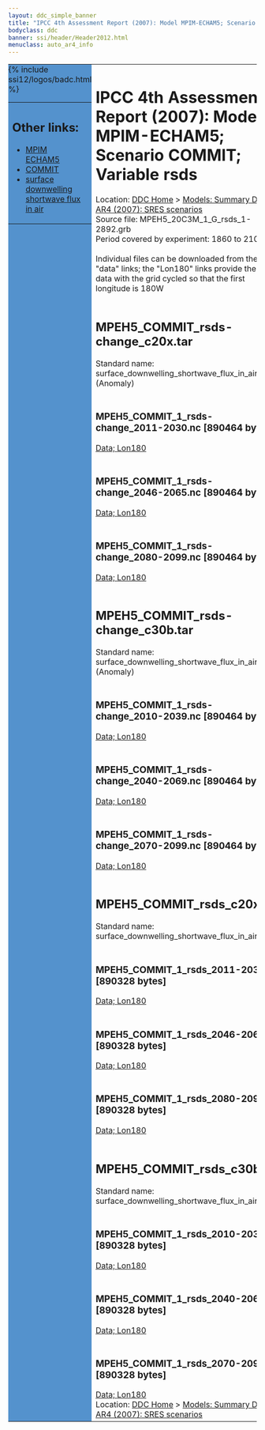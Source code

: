 ```yaml
---
layout: ddc_simple_banner
title: "IPCC 4th Assessment Report (2007): Model MPIM-ECHAM5; Scenario COMMIT; Variable rsds"
bodyclass: ddc
banner: ssi/header/Header2012.html
menuclass: auto_ar4_info
---
```



<table width="100%" border="0" cellspacing="0" cellpadding="0" style="border-collapse: collapse;">
<tr style="margin:0;padding:0;border:0;">
<td style="margin:0;padding:0;border:0;height:1pt;width:150pt;background:#5492CD;" valign="top" >

<div id="lh-col2" class="auto_ar4_info">
<table class="menumain" bgcolor="#5492CD" cellspacing="0" width="100%" border="0">
<tr><td>
<h2> Other links:</h2>
<ul>
<li><a href="/auto/ar4/model-MPIM-ECHAM5.html">MPIM<br/>ECHAM5</a></li>
<li><a href="/auto/ar4/scenario-COMMIT.html">COMMIT</a></li>
<li><a href="/auto/ar4/var-surface_downwelling_shortwave_flux_in_air.html">surface downwelling<br/> shortwave flux in air</a></li>
</ul>
</td></tr>
{% include ssi12/logos/badc.html %}
</table>
</div>
</td>
<td><h1>IPCC 4th Assessment Report (2007): Model MPIM-ECHAM5; Scenario COMMIT; Variable rsds</h1>

<!-- Breadcrumb1 -->
<div id="breadcrumb1" align="left">
Location: <a href="/index.html">DDC Home</a> > <a href="/sim/gcm_clim/">Models: Summary Data</a>
> <a href="/sim/gcm_clim/SRES_AR4/index.html">AR4 (2007): SRES scenarios</a>
</div>
<!-- End of Breadcrumb1 -->Source file: MPEH5_20C3M_1_G_rsds_1-2892.grb
<br/>
Period covered by experiment: 1860 to 2100<br/>
<br/>Individual files can be downloaded from the "data" links; the "Lon180" links provide the same data
         with the grid cycled so that the first longitude is 180W<br/>
<br/><h2>MPEH5_COMMIT_rsds-change_c20x.tar</h2>
Standard name: surface_downwelling_shortwave_flux_in_air (Anomaly)<br>
<br/><h3>MPEH5_COMMIT_1_rsds-change_2011-2030.nc [890464 bytes]</h3>
<a href="/cgi-bin/downl/ar4_nc/rsds/MPEH5_COMMIT_1_rsds-change_2011-2030.nc">Data; </a><a href="/cgi-bin/downl/ar4_nc/rsds/MPEH5_COMMIT_1_rsds-change_2011-2030.cyto180.nc"> Lon180</a><br/>
<br/><h3>MPEH5_COMMIT_1_rsds-change_2046-2065.nc [890464 bytes]</h3>
<a href="/cgi-bin/downl/ar4_nc/rsds/MPEH5_COMMIT_1_rsds-change_2046-2065.nc">Data; </a><a href="/cgi-bin/downl/ar4_nc/rsds/MPEH5_COMMIT_1_rsds-change_2046-2065.cyto180.nc"> Lon180</a><br/>
<br/><h3>MPEH5_COMMIT_1_rsds-change_2080-2099.nc [890464 bytes]</h3>
<a href="/cgi-bin/downl/ar4_nc/rsds/MPEH5_COMMIT_1_rsds-change_2080-2099.nc">Data; </a><a href="/cgi-bin/downl/ar4_nc/rsds/MPEH5_COMMIT_1_rsds-change_2080-2099.cyto180.nc"> Lon180</a><br/>
<br/><h2>MPEH5_COMMIT_rsds-change_c30b.tar</h2>
Standard name: surface_downwelling_shortwave_flux_in_air (Anomaly)<br>
<br/><h3>MPEH5_COMMIT_1_rsds-change_2010-2039.nc [890464 bytes]</h3>
<a href="/cgi-bin/downl/ar4_nc/rsds/MPEH5_COMMIT_1_rsds-change_2010-2039.nc">Data; </a><a href="/cgi-bin/downl/ar4_nc/rsds/MPEH5_COMMIT_1_rsds-change_2010-2039.cyto180.nc"> Lon180</a><br/>
<br/><h3>MPEH5_COMMIT_1_rsds-change_2040-2069.nc [890464 bytes]</h3>
<a href="/cgi-bin/downl/ar4_nc/rsds/MPEH5_COMMIT_1_rsds-change_2040-2069.nc">Data; </a><a href="/cgi-bin/downl/ar4_nc/rsds/MPEH5_COMMIT_1_rsds-change_2040-2069.cyto180.nc"> Lon180</a><br/>
<br/><h3>MPEH5_COMMIT_1_rsds-change_2070-2099.nc [890464 bytes]</h3>
<a href="/cgi-bin/downl/ar4_nc/rsds/MPEH5_COMMIT_1_rsds-change_2070-2099.nc">Data; </a><a href="/cgi-bin/downl/ar4_nc/rsds/MPEH5_COMMIT_1_rsds-change_2070-2099.cyto180.nc"> Lon180</a><br/>
<br/><h2>MPEH5_COMMIT_rsds_c20x.tar</h2>
Standard name: surface_downwelling_shortwave_flux_in_air<br>
<br/><h3>MPEH5_COMMIT_1_rsds_2011-2030.nc [890328 bytes]</h3>
<a href="/cgi-bin/downl/ar4_nc/rsds/MPEH5_COMMIT_1_rsds_2011-2030.nc">Data; </a><a href="/cgi-bin/downl/ar4_nc/rsds/MPEH5_COMMIT_1_rsds_2011-2030.cyto180.nc"> Lon180</a><br/>
<br/><h3>MPEH5_COMMIT_1_rsds_2046-2065.nc [890328 bytes]</h3>
<a href="/cgi-bin/downl/ar4_nc/rsds/MPEH5_COMMIT_1_rsds_2046-2065.nc">Data; </a><a href="/cgi-bin/downl/ar4_nc/rsds/MPEH5_COMMIT_1_rsds_2046-2065.cyto180.nc"> Lon180</a><br/>
<br/><h3>MPEH5_COMMIT_1_rsds_2080-2099.nc [890328 bytes]</h3>
<a href="/cgi-bin/downl/ar4_nc/rsds/MPEH5_COMMIT_1_rsds_2080-2099.nc">Data; </a><a href="/cgi-bin/downl/ar4_nc/rsds/MPEH5_COMMIT_1_rsds_2080-2099.cyto180.nc"> Lon180</a><br/>
<br/><h2>MPEH5_COMMIT_rsds_c30b.tar</h2>
Standard name: surface_downwelling_shortwave_flux_in_air<br>
<br/><h3>MPEH5_COMMIT_1_rsds_2010-2039.nc [890328 bytes]</h3>
<a href="/cgi-bin/downl/ar4_nc/rsds/MPEH5_COMMIT_1_rsds_2010-2039.nc">Data; </a><a href="/cgi-bin/downl/ar4_nc/rsds/MPEH5_COMMIT_1_rsds_2010-2039.cyto180.nc"> Lon180</a><br/>
<br/><h3>MPEH5_COMMIT_1_rsds_2040-2069.nc [890328 bytes]</h3>
<a href="/cgi-bin/downl/ar4_nc/rsds/MPEH5_COMMIT_1_rsds_2040-2069.nc">Data; </a><a href="/cgi-bin/downl/ar4_nc/rsds/MPEH5_COMMIT_1_rsds_2040-2069.cyto180.nc"> Lon180</a><br/>
<br/><h3>MPEH5_COMMIT_1_rsds_2070-2099.nc [890328 bytes]</h3>
<a href="/cgi-bin/downl/ar4_nc/rsds/MPEH5_COMMIT_1_rsds_2070-2099.nc">Data; </a><a href="/cgi-bin/downl/ar4_nc/rsds/MPEH5_COMMIT_1_rsds_2070-2099.cyto180.nc"> Lon180</a><br/>
<!-- Breadcrumb2 -->
<div id="breadcrumb2" align="left">
Location: <a href="/index.html">DDC Home</a> > <a href="/sim/gcm_clim/">Models: Summary Data</a>
> <a href="/sim/gcm_clim/SRES_AR4/index.html">AR4 (2007): SRES scenarios</a>
</div>
<!-- End of Breadcrumb2 --></td></tr></table>
